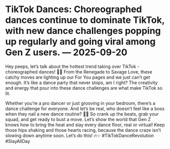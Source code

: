 # TikTok Dances: Choreographed dances continue to dominate TikTok, with new dance challenges popping up regularly and going viral among Gen Z users. — 2025-09-20

Hey peeps, let’s talk about the hottest trend taking over TikTok - choreographed dances! 💃🕺 From the Renegade to Savage Love, these catchy moves are lighting up our For You pages and we just can’t get enough. It’s like a dance party that never stops, am I right? The creativity and energy that pour into these dance challenges are what make TikTok so lit.

Whether you’re a pro dancer or just grooving in your bedroom, there’s a dance challenge for everyone. And let’s be real, who doesn’t feel like a boss when they nail a new dance routine? 💁‍♀️ So crank up the beats, grab your squad, and get ready to bust a move. Let’s show the world that Gen Z knows how to bring the heat and slay every dance floor, real or virtual! Keep those hips shaking and those hearts racing, because the dance craze isn’t slowing down anytime soon. Let’s do this! 🔥✨ #TikTokDanceRevolution #SlayAllDay